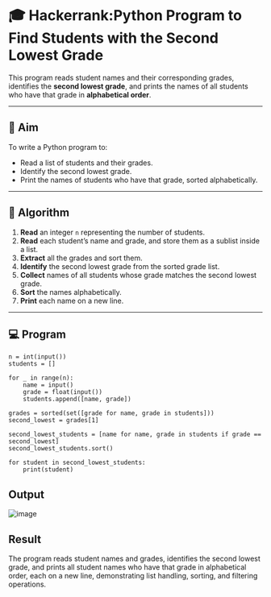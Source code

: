 # 🎓 Hackerrank:Python Program to Find Students with the Second Lowest Grade

This program reads student names and their corresponding grades, identifies the **second lowest grade**, and prints the names of all students who have that grade in **alphabetical order**.

---

## 🎯 Aim

To write a Python program to:
- Read a list of students and their grades.
- Identify the second lowest grade.
- Print the names of students who have that grade, sorted alphabetically.

---

## 🧠 Algorithm

1. **Read** an integer `n` representing the number of students.
2. **Read** each student’s name and grade, and store them as a sublist inside a list.
3. **Extract** all the grades and sort them.
4. **Identify** the second lowest grade from the sorted grade list.
5. **Collect** names of all students whose grade matches the second lowest grade.
6. **Sort** the names alphabetically.
7. **Print** each name on a new line.

---

## 💻  Program
```
n = int(input())
students = []

for _ in range(n):
    name = input()
    grade = float(input())
    students.append([name, grade])

grades = sorted(set([grade for name, grade in students]))
second_lowest = grades[1]

second_lowest_students = [name for name, grade in students if grade == second_lowest]
second_lowest_students.sort()

for student in second_lowest_students:
    print(student)
```

## Output
![image](https://github.com/user-attachments/assets/6ff07321-2713-42b8-b954-8db7ae77c90c)

## Result
The program reads student names and grades, identifies the second lowest grade, and prints all student names who have that grade in alphabetical order, each on a new line, demonstrating list handling, sorting, and filtering operations.

